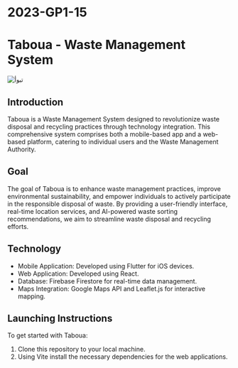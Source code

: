 # 2023-GP1-15
# Taboua - Waste Management System
![تبوأ](https://github.com/Taboua/2023-GP1-15/assets/144554229/a2b73e3f-e819-4f8e-bb32-b642720c284e)

## Introduction
Taboua is a Waste Management System designed to revolutionize waste disposal and recycling practices through technology integration. This comprehensive system comprises both a mobile-based app and a web-based platform, catering to individual users and the Waste Management Authority.

## Goal
The goal of Taboua is to enhance waste management practices, improve environmental sustainability, and empower individuals to actively participate in the responsible disposal of waste. By providing a user-friendly interface, real-time location services, and AI-powered waste sorting recommendations, we aim to streamline waste disposal and recycling efforts.

## Technology
- Mobile Application: Developed using Flutter for iOS devices.
- Web Application: Developed using React.
- Database: Firebase Firestore for real-time data management.
- Maps Integration: Google Maps API and Leaflet.js for interactive mapping.


## Launching Instructions
To get started with Taboua:
1. Clone this repository to your local machine.
2. Using Vite install the necessary dependencies for the web applications.
